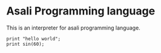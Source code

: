 # Asali Programming language

This is an interpreter for asali programming language.

```
print "hello world";
print sin(60);
```